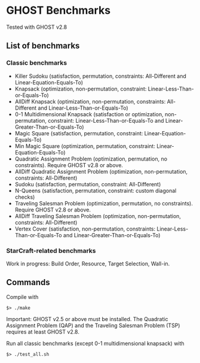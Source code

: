 # GHOST Benchmarks
Tested with GHOST v2.8

## List of benchmarks
### Classic benchmarks
- Killer Sudoku (satisfaction, permutation, constraints: All-Different and Linear-Equation-Equals-To)
- Knapsack (optimization, non-permutation, constraint: Linear-Less-Than-or-Equals-To)
- AllDiff Knapsack (optimization, non-permutation, constraints: All-Different and Linear-Less-Than-or-Equals-To)
- 0-1 Multidimensional Knapsack (satisfaction or optimization, non-permutation, constraint: Linear-Less-Than-or-Equals-To and Linear-Greater-Than-or-Equals-To)
- Magic Square (satisfaction, permutation, constraint: Linear-Equation-Equals-To)
- Min Magic Square (optimization, permutation, constraint: Linear-Equation-Equals-To)
- Quadratic Assignment Problem (optimization, permutation, no constraints). Require GHOST v2.8 or above.
- AllDiff Quadratic Assignment Problem (optimization, non-permutation, constraints: All-Different)
- Sudoku (satisfaction, permutation, constraint: All-Different)
- N-Queens (satisfaction, permutation, constraint: custom diagonal checks)
- Traveling Salesman Problem (optimization, permutation, no constraints). Require GHOST v2.8 or above.
- AllDiff Traveling Salesman Problem (optimization, non-permutation, constraints: All-Different)
- Vertex Cover (satisfaction, non-permutation, constraints: Linear-Less-Than-or-Equals-To and Linear-Greater-Than-or-Equals-To)

### StarCraft-related benchmarks
Work in progress: Build Order, Resource, Target Selection, Wall-in.

## Commands

Compile with
```shell
$> ./make
```
Important: GHOST v2.5 or above must be installed. The Quadratic Assignment Problem (QAP) and the Traveling Salesman Problem (TSP) requires at least GHOST v2.8.

Run all classic benchmarks (except 0-1 multidimensional knapsack) with
```shell
$> ./test_all.sh
```
